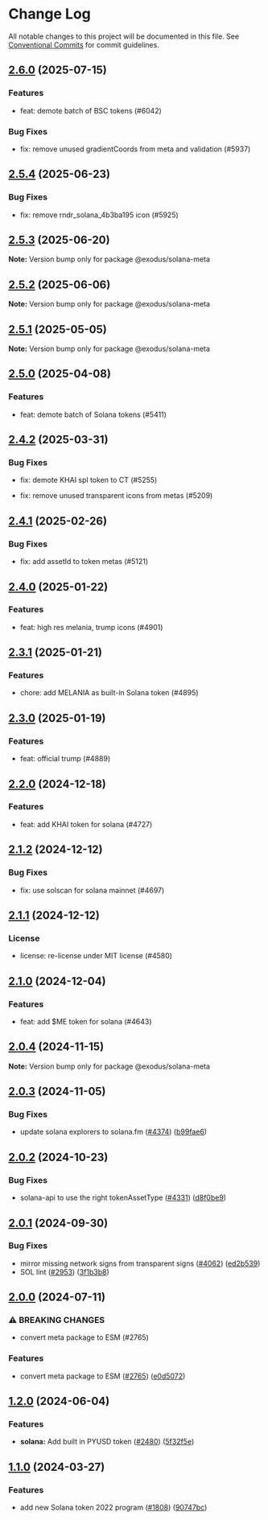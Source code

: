 # Change Log

All notable changes to this project will be documented in this file.
See [Conventional Commits](https://conventionalcommits.org) for commit guidelines.

## [2.6.0](https://github.com/ExodusMovement/assets/compare/@exodus/solana-meta@2.5.4...@exodus/solana-meta@2.6.0) (2025-07-15)


### Features


* feat: demote batch of BSC tokens (#6042)


### Bug Fixes


* fix: remove unused gradientCoords from meta and validation (#5937)



## [2.5.4](https://github.com/ExodusMovement/assets/compare/@exodus/solana-meta@2.5.3...@exodus/solana-meta@2.5.4) (2025-06-23)


### Bug Fixes


* fix: remove rndr_solana_4b3ba195 icon (#5925)



## [2.5.3](https://github.com/ExodusMovement/assets/compare/@exodus/solana-meta@2.5.2...@exodus/solana-meta@2.5.3) (2025-06-20)

**Note:** Version bump only for package @exodus/solana-meta





## [2.5.2](https://github.com/ExodusMovement/assets/compare/@exodus/solana-meta@2.5.1...@exodus/solana-meta@2.5.2) (2025-06-06)

**Note:** Version bump only for package @exodus/solana-meta





## [2.5.1](https://github.com/ExodusMovement/assets/compare/@exodus/solana-meta@2.5.0...@exodus/solana-meta@2.5.1) (2025-05-05)

**Note:** Version bump only for package @exodus/solana-meta





## [2.5.0](https://github.com/ExodusMovement/assets/compare/@exodus/solana-meta@2.4.2...@exodus/solana-meta@2.5.0) (2025-04-08)


### Features


* feat: demote batch of Solana tokens (#5411)



## [2.4.2](https://github.com/ExodusMovement/assets/compare/@exodus/solana-meta@2.4.1...@exodus/solana-meta@2.4.2) (2025-03-31)


### Bug Fixes


* fix: demote KHAI spl token to CT (#5255)

* fix: remove unused transparent icons from metas (#5209)



## [2.4.1](https://github.com/ExodusMovement/assets/compare/@exodus/solana-meta@2.4.0...@exodus/solana-meta@2.4.1) (2025-02-26)


### Bug Fixes


* fix: add assetId to token metas (#5121)



## [2.4.0](https://github.com/ExodusMovement/assets/compare/@exodus/solana-meta@2.3.1...@exodus/solana-meta@2.4.0) (2025-01-22)


### Features


* feat: high res melania, trump icons (#4901)



## [2.3.1](https://github.com/ExodusMovement/assets/compare/@exodus/solana-meta@2.3.0...@exodus/solana-meta@2.3.1) (2025-01-21)


### Features


* chore: add MELANIA as built-in Solana token (#4895)



## [2.3.0](https://github.com/ExodusMovement/assets/compare/@exodus/solana-meta@2.2.0...@exodus/solana-meta@2.3.0) (2025-01-19)


### Features


* feat: official trump (#4889)



## [2.2.0](https://github.com/ExodusMovement/assets/compare/@exodus/solana-meta@2.1.2...@exodus/solana-meta@2.2.0) (2024-12-18)


### Features


* feat: add KHAI token for solana (#4727)



## [2.1.2](https://github.com/ExodusMovement/assets/compare/@exodus/solana-meta@2.1.1...@exodus/solana-meta@2.1.2) (2024-12-12)


### Bug Fixes


* fix: use solscan for solana mainnet (#4697)



## [2.1.1](https://github.com/ExodusMovement/assets/compare/@exodus/solana-meta@2.1.0...@exodus/solana-meta@2.1.1) (2024-12-12)


### License


* license: re-license under MIT license (#4580)



## [2.1.0](https://github.com/ExodusMovement/assets/compare/@exodus/solana-meta@2.0.4...@exodus/solana-meta@2.1.0) (2024-12-04)


### Features


* feat: add $ME token for solana (#4643)



## [2.0.4](https://github.com/ExodusMovement/assets/compare/@exodus/solana-meta@2.0.3...@exodus/solana-meta@2.0.4) (2024-11-15)

**Note:** Version bump only for package @exodus/solana-meta





## [2.0.3](https://github.com/ExodusMovement/assets/compare/@exodus/solana-meta@2.0.2...@exodus/solana-meta@2.0.3) (2024-11-05)


### Bug Fixes

* update solana explorers to solana.fm ([#4374](https://github.com/ExodusMovement/assets/issues/4374)) ([b99fae6](https://github.com/ExodusMovement/assets/commit/b99fae60c25eaa0c9921f33c9fd36643f159e279))



## [2.0.2](https://github.com/ExodusMovement/assets/compare/@exodus/solana-meta@2.0.1...@exodus/solana-meta@2.0.2) (2024-10-23)


### Bug Fixes

* solana-api to use the right tokenAssetType ([#4331](https://github.com/ExodusMovement/assets/issues/4331)) ([d8f0be9](https://github.com/ExodusMovement/assets/commit/d8f0be9be29f286a75a6fdc2c112f004d7816842))



## [2.0.1](https://github.com/ExodusMovement/assets/compare/@exodus/solana-meta@2.0.0...@exodus/solana-meta@2.0.1) (2024-09-30)


### Bug Fixes

* mirror missing network signs from transparent signs ([#4062](https://github.com/ExodusMovement/assets/issues/4062)) ([ed2b539](https://github.com/ExodusMovement/assets/commit/ed2b5397549184fa47ab81d7de5e08b3ec067ccb))
* SOL lint ([#2953](https://github.com/ExodusMovement/assets/issues/2953)) ([3f1b3b8](https://github.com/ExodusMovement/assets/commit/3f1b3b8c9a1544ca7d41ac883c06e465d6928b32))



## [2.0.0](https://github.com/ExodusMovement/assets/compare/@exodus/solana-meta@1.2.0...@exodus/solana-meta@2.0.0) (2024-07-11)


### ⚠ BREAKING CHANGES

* convert meta package to ESM (#2765)

### Features

* convert meta package to ESM ([#2765](https://github.com/ExodusMovement/assets/issues/2765)) ([e0d5072](https://github.com/ExodusMovement/assets/commit/e0d5072e1f79bf3770c88333638a7499046544de))



## [1.2.0](https://github.com/ExodusMovement/assets/compare/@exodus/solana-meta@1.1.0...@exodus/solana-meta@1.2.0) (2024-06-04)


### Features

* **solana:** Add built in PYUSD token ([#2480](https://github.com/ExodusMovement/assets/issues/2480)) ([5f32f5e](https://github.com/ExodusMovement/assets/commit/5f32f5e34a85c18127bd03e947cbb87b91a2e5d8))



## [1.1.0](https://github.com/ExodusMovement/assets/compare/@exodus/solana-meta@1.0.7...@exodus/solana-meta@1.1.0) (2024-03-27)


### Features

* add new Solana token 2022 program ([#1808](https://github.com/ExodusMovement/assets/issues/1808)) ([90747bc](https://github.com/ExodusMovement/assets/commit/90747bc97fba0e629a1eaba5878dd06f834b0d72))
